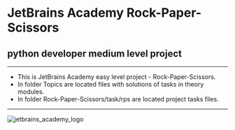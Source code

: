# JetBrains Academy Rock-Paper-Scissors
## python developer medium level project

---
<ul>
<li>This is JetBrains Academy easy level project - Rock-Paper-Scissors.</li>

<li>In folder Topics are located files with solutions of tasks in theory modules. </li>

<li>In folder Rock-Paper-Scissors/task/rps are located project tasks files.</li>
</ul>

---

![jetbrains_academy_logo](https://blog.jetbrains.com/wp-content/uploads/2020/03/Banner.png)
